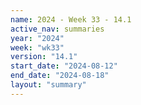```yaml
---
name: 2024 - Week 33 - 14.1
active_nav: summaries
year: "2024"
week: "wk33"
version: "14.1"
start_date: "2024-08-12"
end_date: "2024-08-18"
layout: "summary"
---
```

